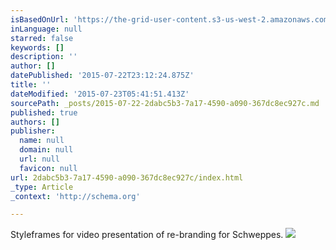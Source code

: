 ```yaml
---
isBasedOnUrl: 'https://the-grid-user-content.s3-us-west-2.amazonaws.com/61df5be1-eff8-439a-958c-07c7c375e534.jpg'
inLanguage: null
starred: false
keywords: []
description: ''
author: []
datePublished: '2015-07-22T23:12:24.875Z'
title: ''
dateModified: '2015-07-23T05:41:51.413Z'
sourcePath: _posts/2015-07-22-2dabc5b3-7a17-4590-a090-367dc8ec927c.md
published: true
authors: []
publisher:
  name: null
  domain: null
  url: null
  favicon: null
url: 2dabc5b3-7a17-4590-a090-367dc8ec927c/index.html
_type: Article
_context: 'http://schema.org'

---
```

Styleframes for video presentation of re-branding for Schweppes.
![](https://the-grid-user-content.s3-us-west-2.amazonaws.com/61df5be1-eff8-439a-958c-07c7c375e534.jpg)